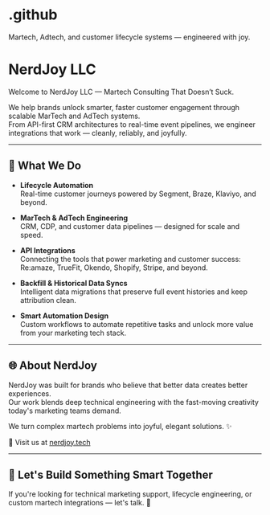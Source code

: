 # .github
Martech, Adtech, and customer lifecycle systems — engineered with joy.
# NerdJoy LLC

Welcome to NerdJoy LLC — Martech Consulting That Doesn’t Suck.

We help brands unlock smarter, faster customer engagement through scalable MarTech and AdTech systems.  
From API-first CRM architectures to real-time event pipelines, we engineer integrations that work — cleanly, reliably, and joyfully.

---

## 🎯 What We Do

- **Lifecycle Automation**  
  Real-time customer journeys powered by Segment, Braze, Klaviyo, and beyond.

- **MarTech & AdTech Engineering**  
  CRM, CDP, and customer data pipelines — designed for scale and speed.

- **API Integrations**  
  Connecting the tools that power marketing and customer success: Re:amaze, TrueFit, Okendo, Shopify, Stripe, and beyond.

- **Backfill & Historical Data Syncs**  
  Intelligent data migrations that preserve full event histories and keep attribution clean.

- **Smart Automation Design**  
  Custom workflows to automate repetitive tasks and unlock more value from your marketing tech stack.

---

## 🌐 About NerdJoy

NerdJoy was built for brands who believe that better data creates better experiences.  
Our work blends deep technical engineering with the fast-moving creativity today's marketing teams demand.  

We turn complex martech problems into joyful, elegant solutions. ✨

🔗 Visit us at [nerdjoy.tech](https://nerdjoy.tech)

---

## 🙌 Let's Build Something Smart Together
If you're looking for technical marketing support, lifecycle engineering, or custom martech integrations — let's talk. 🚀
